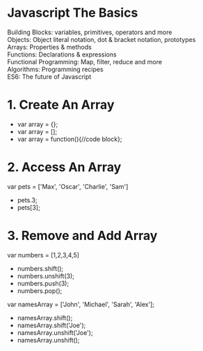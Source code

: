 # Javascript The Basics

Building Blocks: variables, primitives, operators and more <br/>
Objects: Object literal notation, dot & bracket notation, prototypes <br/>
Arrays: Properties & methods <br/>
Functions: Declarations & expressions <br/>
Functional Programming: Map, filter, reduce and more <br/>
Algorithms: Programming recipes <br/>
ES6: The future of Javascript<br/>

# 1. Create An Array
- var array = {};
- var array = [];
- var array = function(){//code block};

# 2. Access An Array
var pets = ['Max', 'Oscar', 'Charlie', 'Sam']
- pets.3;
- pets[3];

# 3. Remove and Add Array
var numbers = [1,2,3,4,5]
- numbers.shift();
- numbers.unshift(3);
- numbers.push(3);
- numbers.pop(); <br/>

var namesArray = ['John', 'Michael', 'Sarah', 'Alex'];
- namesArray.shift();
- namesArray.shift('Joe');
- namesArray.unshift('Joe');
- namesArray.unshift();

